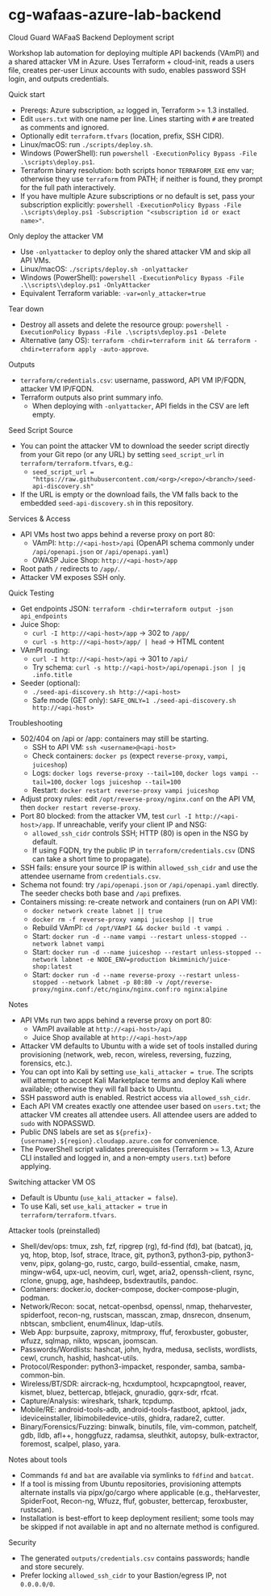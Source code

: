 # cg-wafaas-azure-lab-backend
Cloud Guard WAFaaS Backend Deployment script

Workshop lab automation for deploying multiple API backends (VAmPI) and a shared attacker VM in Azure. Uses Terraform + cloud-init, reads a users file, creates per-user Linux accounts with sudo, enables password SSH login, and outputs credentials.

Quick start
- Prereqs: Azure subscription, `az` logged in, Terraform >= 1.3 installed.
- Edit `users.txt` with one name per line. Lines starting with `#` are treated as comments and ignored.
- Optionally edit `terraform.tfvars` (location, prefix, SSH CIDR).
- Linux/macOS: run `./scripts/deploy.sh`.
- Windows (PowerShell): run `powershell -ExecutionPolicy Bypass -File .\scripts\deploy.ps1`.
- Terraform binary resolution: both scripts honor `TERRAFORM_EXE` env var; otherwise they use `terraform` from PATH; if neither is found, they prompt for the full path interactively.
- If you have multiple Azure subscriptions or no default is set, pass your subscription explicitly: `powershell -ExecutionPolicy Bypass -File .\scripts\deploy.ps1 -Subscription "<subscription id or exact name>"`.

Only deploy the attacker VM
- Use `-onlyattacker` to deploy only the shared attacker VM and skip all API VMs.
- Linux/macOS: `./scripts/deploy.sh -onlyattacker`
- Windows (PowerShell): `powershell -ExecutionPolicy Bypass -File .\\scripts\\deploy.ps1 -OnlyAttacker`
- Equivalent Terraform variable: `-var=only_attacker=true`

Tear down
- Destroy all assets and delete the resource group: `powershell -ExecutionPolicy Bypass -File .\scripts\deploy.ps1 -Delete`
- Alternative (any OS): `terraform -chdir=terraform init && terraform -chdir=terraform apply -auto-approve`.

Outputs
- `terraform/credentials.csv`: username, password, API VM IP/FQDN, attacker VM IP/FQDN.
- Terraform outputs also print summary info.
  - When deploying with `-onlyattacker`, API fields in the CSV are left empty.

Seed Script Source
- You can point the attacker VM to download the seeder script directly from your Git repo (or any URL) by setting `seed_script_url` in `terraform/terraform.tfvars`, e.g.:
  - `seed_script_url = "https://raw.githubusercontent.com/<org>/<repo>/<branch>/seed-api-discovery.sh"`
- If the URL is empty or the download fails, the VM falls back to the embedded `seed-api-discovery.sh` in this repository.

Services & Access
- API VMs host two apps behind a reverse proxy on port 80:
  - VAmPI: `http://<api-host>/api` (OpenAPI schema commonly under `/api/openapi.json` or `/api/openapi.yaml`)
  - OWASP Juice Shop: `http://<api-host>/app`
- Root path `/` redirects to `/app/`.
- Attacker VM exposes SSH only.

Quick Testing
- Get endpoints JSON: `terraform -chdir=terraform output -json api_endpoints`
- Juice Shop:
  - `curl -I http://<api-host>/app` → 302 to `/app/`
  - `curl -s http://<api-host>/app/ | head` → HTML content
- VAmPI routing:
  - `curl -I http://<api-host>/api` → 301 to `/api/`
  - Try schema: `curl -s http://<api-host>/api/openapi.json | jq .info.title`
- Seeder (optional):
  - `./seed-api-discovery.sh http://<api-host>`
  - Safe mode (GET only): `SAFE_ONLY=1 ./seed-api-discovery.sh http://<api-host>`

Troubleshooting
- 502/404 on /api or /app: containers may still be starting.
  - SSH to API VM: `ssh <username>@<api-host>`
  - Check containers: `docker ps` (expect `reverse-proxy`, `vampi`, `juiceshop`)
  - Logs: `docker logs reverse-proxy --tail=100`, `docker logs vampi --tail=100`, `docker logs juiceshop --tail=100`
  - Restart: `docker restart reverse-proxy vampi juiceshop`
- Adjust proxy rules: edit `/opt/reverse-proxy/nginx.conf` on the API VM, then `docker restart reverse-proxy`.
- Port 80 blocked: from the attacker VM, test `curl -I http://<api-host>/app`. If unreachable, verify your client IP and NSG:
  - `allowed_ssh_cidr` controls SSH; HTTP (80) is open in the NSG by default.
  - If using FQDN, try the public IP in `terraform/credentials.csv` (DNS can take a short time to propagate).
- SSH fails: ensure your source IP is within `allowed_ssh_cidr` and use the attendee username from `credentials.csv`.
- Schema not found: try `/api/openapi.json` or `/api/openapi.yaml` directly. The seeder checks both base and `/api` prefixes.
- Containers missing: re-create network and containers (run on API VM):
  - `docker network create labnet || true`
  - `docker rm -f reverse-proxy vampi juiceshop || true`
  - Rebuild VAmPI: `cd /opt/VAmPI && docker build -t vampi .`
  - Start: `docker run -d --name vampi --restart unless-stopped --network labnet vampi`
  - Start: `docker run -d --name juiceshop --restart unless-stopped --network labnet -e NODE_ENV=production bkimminich/juice-shop:latest`
  - Start: `docker run -d --name reverse-proxy --restart unless-stopped --network labnet -p 80:80 -v /opt/reverse-proxy/nginx.conf:/etc/nginx/nginx.conf:ro nginx:alpine`

Notes
- API VMs run two apps behind a reverse proxy on port 80:
  - VAmPI available at `http://<api-host>/api`
  - Juice Shop available at `http://<api-host>/app`
- Attacker VM defaults to Ubuntu with a wide set of tools installed during provisioning (network, web, recon, wireless, reversing, fuzzing, forensics, etc.).
- You can opt into Kali by setting `use_kali_attacker = true`. The scripts will attempt to accept Kali Marketplace terms and deploy Kali where available; otherwise they will fall back to Ubuntu.
- SSH password auth is enabled. Restrict access via `allowed_ssh_cidr`.
- Each API VM creates exactly one attendee user based on `users.txt`; the attacker VM creates all attendee users. All attendee users are added to `sudo` with NOPASSWD.
- Public DNS labels are set as `${prefix}-{username}.${region}.cloudapp.azure.com` for convenience.
 - The PowerShell script validates prerequisites (Terraform >= 1.3, Azure CLI installed and logged in, and a non-empty `users.txt`) before applying.

Switching attacker VM OS
- Default is Ubuntu (`use_kali_attacker = false`).
- To use Kali, set `use_kali_attacker = true` in `terraform/terraform.tfvars`.

Attacker tools (preinstalled)
- Shell/dev/ops: tmux, zsh, fzf, ripgrep (rg), fd-find (fd), bat (batcat), jq, yq, htop, btop, lsof, strace, ltrace, git, python3, python3-pip, python3-venv, pipx, golang-go, rustc, cargo, build-essential, cmake, nasm, mingw-w64, upx-ucl, neovim, curl, wget, aria2, openssh-client, rsync, rclone, gnupg, age, hashdeep, bsdextrautils, pandoc.
- Containers: docker.io, docker-compose, docker-compose-plugin, podman.
- Network/Recon: socat, netcat-openbsd, openssl, nmap, theharvester, spiderfoot, recon-ng, rustscan, masscan, zmap, dnsrecon, dnsenum, nbtscan, smbclient, enum4linux, ldap-utils.
- Web App: burpsuite, zaproxy, mitmproxy, ffuf, feroxbuster, gobuster, wfuzz, sqlmap, nikto, wpscan, joomscan.
- Passwords/Wordlists: hashcat, john, hydra, medusa, seclists, wordlists, cewl, crunch, hashid, hashcat-utils.
- Protocol/Responder: python3-impacket, responder, samba, samba-common-bin.
- Wireless/BT/SDR: aircrack-ng, hcxdumptool, hcxpcapngtool, reaver, kismet, bluez, bettercap, btlejack, gnuradio, gqrx-sdr, rfcat.
- Capture/Analysis: wireshark, tshark, tcpdump.
- Mobile/RE: android-tools-adb, android-tools-fastboot, apktool, jadx, ideviceinstaller, libimobiledevice-utils, ghidra, radare2, cutter.
- Binary/Forensics/Fuzzing: binwalk, binutils, file, vim-common, patchelf, gdb, lldb, afl++, honggfuzz, radamsa, sleuthkit, autopsy, bulk-extractor, foremost, scalpel, plaso, yara.

Notes about tools
- Commands `fd` and `bat` are available via symlinks to `fdfind` and `batcat`.
- If a tool is missing from Ubuntu repositories, provisioning attempts alternate installs via pipx/go/cargo where applicable (e.g., theHarvester, SpiderFoot, Recon-ng, Wfuzz, ffuf, gobuster, bettercap, feroxbuster, rustscan).
- Installation is best-effort to keep deployment resilient; some tools may be skipped if not available in apt and no alternate method is configured.

Security
- The generated `outputs/credentials.csv` contains passwords; handle and store securely.
- Prefer locking `allowed_ssh_cidr` to your Bastion/egress IP, not `0.0.0.0/0`.
